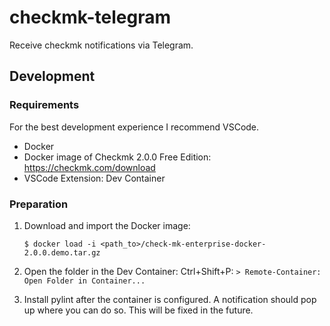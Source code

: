 # checkmk-telegram
Receive checkmk notifications via Telegram.


## Development

### Requirements

For the best development experience I recommend VSCode.

- Docker
- Docker image of Checkmk 2.0.0 Free Edition: https://checkmk.com/download
- VSCode Extension: Dev Container

### Preparation

1. Download and import the Docker image:
    ```
    $ docker load -i <path_to>/check-mk-enterprise-docker-2.0.0.demo.tar.gz
    ```

2. Open the folder in the Dev Container: 
    Ctrl+Shift+P: `> Remote-Container: Open Folder in Container...`

3. Install pylint after the container is configured. A notification should pop up where you can do so. This will be fixed in the future.
